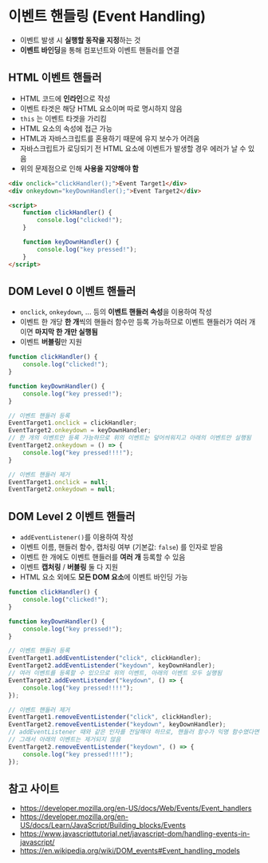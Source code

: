# 이벤트 핸들링 (Event Handling)
- 이벤트 발생 시 **실행할 동작을 지정**하는 것
- **이벤트 바인딩**을 통해 컴포넌트와 이벤트 핸들러를 연결

## HTML 이벤트 핸들러
- HTML 코드에 **인라인**으로 작성
- 이벤트 타겟은 해당 HTML 요소이며 따로 명시하지 않음
- `this` 는 이벤트 타겟을 가리킴
- HTML 요소의 속성에 접근 가능
- HTML과 자바스크립트를 혼용하기 때문에 유지 보수가 어려움
- 자바스크립트가 로딩되기 전 HTML 요소에 이벤트가 발생할 경우 에러가 날 수 있음
- 위의 문제점으로 인해 **사용을 지양해야 함**
```html
<div onclick="clickHandler();">Event Target1</div>
<div onkeydown="keyDownHandler();">Event Target2</div>

<script>
    function clickHandler() {
        console.log("clicked!");
    }

    function keyDownHandler() {
        console.log("key pressed!");
    }
</script>
```

## DOM Level 0 이벤트 핸들러
- `onclick`, `onkeydown`, ... 등의 **이벤트 핸들러 속성**을 이용하여 작성
- 이벤트 한 개당 **한 개**씩의 핸들러 함수만 등록 가능하므로 이벤트 핸들러가 여러 개이면 **마지막 한 개만 실행됨**
- 이벤트 **버블링**만 지원
```javascript
function clickHandler() {
    console.log("clicked!");
}

function keyDownHandler() {
    console.log("key pressed!");
}

// 이벤트 핸들러 등록
EventTarget1.onclick = clickHandler;
EventTarget2.onkeydown = keyDownHandler;
// 한 개의 이벤트만 등록 가능하므로 위의 이벤트는 덮어씌워지고 아래의 이벤트만 실행됨
EventTarget2.onkeydown = () => {
    console.log("key pressed!!!!");
}

// 이벤트 핸들러 제거
EventTarget1.onclick = null;
EventTarget2.onkeydown = null;
```

## DOM Level 2 이벤트 핸들러
- `addEventListener()`를 이용하여 작성
- 이벤트 이름, 핸들러 함수, 캡처링 여부 (기본값: `false`) 를 인자로 받음
- 이벤트 한 개에도 이벤트 핸들러를 **여러 개** 등록할 수 있음
- 이벤트 **캡처링** / **버블링** 둘 다 지원
- HTML 요소 외에도 **모든 DOM 요소**에 이벤트 바인딩 가능
```javascript
function clickHandler() {
    console.log("clicked!");
}

function keyDownHandler() {
    console.log("key pressed!");
}

// 이벤트 핸들러 등록
EventTarget1.addEventListender("click", clickHandler);
EventTarget2.addEventListender("keydown", keyDownHandler);
// 여러 이벤트를 등록할 수 있으므로 위의 이벤트, 아래의 이벤트 모두 실행됨
EventTarget2.addEventListender("keydown", () => {
    console.log("key pressed!!!!");
});

// 이벤트 핸들러 제거
EventTarget1.removeEventListender("click", clickHandler);
EventTarget2.removeEventListender("keydown", keyDownHandler);
// addEventListener 때와 같은 인자를 전달해야 하므로, 핸들러 함수가 익명 함수였다면 제거되지 않음
// 그래서 아래의 이벤트는 제거되지 않음
EventTarget2.removeEventListender("keydown", () => {
    console.log("key pressed!!!!");
});
```

## 참고 사이트
- https://developer.mozilla.org/en-US/docs/Web/Events/Event_handlers
- https://developer.mozilla.org/en-US/docs/Learn/JavaScript/Building_blocks/Events
- https://www.javascripttutorial.net/javascript-dom/handling-events-in-javascript/
- https://en.wikipedia.org/wiki/DOM_events#Event_handling_models
